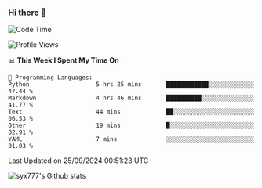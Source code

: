 ### Hi there 👋

<!--
**syx777/syx777** is a ✨ _special_ ✨ repository because its `README.md` (this file) appears on your GitHub profile.

Here are some ideas to get you started:

- 🔭 I’m currently working on ...
- 🌱 I’m currently learning ...
- 👯 I’m looking to collaborate on ...
- 🤔 I’m looking for help with ...
- 💬 Ask me about ...
- 📫 How to reach me: ...
- 😄 Pronouns: ...
- ⚡ Fun fact: ...
-->
<!--START_SECTION:waka-->
![Code Time](http://img.shields.io/badge/Code%20Time-213%20hrs%2045%20mins-blue)

![Profile Views](http://img.shields.io/badge/Profile%20Views-0-blue)

📊 **This Week I Spent My Time On** 

```text
💬 Programming Languages: 
Python                   5 hrs 25 mins       ████████████░░░░░░░░░░░░░   47.44 % 
Markdown                 4 hrs 46 mins       ██████████░░░░░░░░░░░░░░░   41.77 % 
Text                     44 mins             ██░░░░░░░░░░░░░░░░░░░░░░░   06.53 % 
Other                    19 mins             █░░░░░░░░░░░░░░░░░░░░░░░░   02.91 % 
YAML                     7 mins              ░░░░░░░░░░░░░░░░░░░░░░░░░   01.03 % 
```


 Last Updated on 25/09/2024 00:51:23 UTC
<!--END_SECTION:waka-->

![syx777's Github stats](https://github-readme-stats-syx777.vercel.app/api?username=syx777&show_icons=true&count_private=true)
